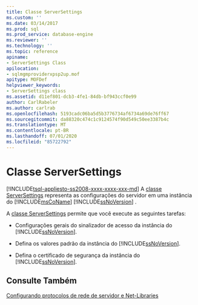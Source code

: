 ```yaml
---
title: Classe ServerSettings
ms.custom: ''
ms.date: 03/14/2017
ms.prod: sql
ms.prod_service: database-engine
ms.reviewer: ''
ms.technology: ''
ms.topic: reference
apiname:
- ServerSettings Class
apilocation:
- sqlmgmproviderxpsp2up.mof
apitype: MOFDef
helpviewer_keywords:
- ServerSettings class
ms.assetid: d11ef801-dcb3-4fe1-84db-bf943ccf0e99
author: CarlRabeler
ms.author: carlrab
ms.openlocfilehash: 5193cadc06ba5d5b3776734af6734a69de76ff67
ms.sourcegitcommit: da88320c474c1c9124574f90d549c50ee3387b4c
ms.translationtype: MT
ms.contentlocale: pt-BR
ms.lasthandoff: 07/01/2020
ms.locfileid: "85722792"
---
```

# <a name="serversettings-class"></a>Classe ServerSettings
[!INCLUDE[tsql-appliesto-ss2008-xxxx-xxxx-xxx-md](../../../includes/applies-to-version/sqlserver.md)]
  A [classe ServerSettings](../../../relational-databases/wmi-provider-configuration-classes/serversettings-class/serversettings-class.md) representa as configurações do servidor em uma instância do [!INCLUDE[msCoName](../../../includes/msconame-md.md)] [!INCLUDE[ssNoVersion](../../../includes/ssnoversion-md.md)] .  
  
 A [classe ServerSettings](../../../relational-databases/wmi-provider-configuration-classes/serversettings-class/serversettings-class.md) permite que você execute as seguintes tarefas:  
  
-   Configurações gerais do sinalizador de acesso da instância do [!INCLUDE[ssNoVersion](../../../includes/ssnoversion-md.md)].  
  
-   Defina os valores padrão da instância do [!INCLUDE[ssNoVersion](../../../includes/ssnoversion-md.md)].  
  
-   Defina o certificado de segurança da instância do [!INCLUDE[ssNoVersion](../../../includes/ssnoversion-md.md)].  
  
## <a name="see-also"></a>Consulte Também  
 [Configurando protocolos de rede de servidor e Net-Libraries](https://msdn.microsoft.com/library/ms177485\(v=sql.100\).aspx)  
  
  
